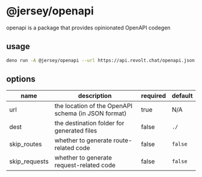 # @jersey/openapi

openapi is a package that provides opinionated OpenAPI codegen

## usage

```sh
deno run -A @jersey/openapi --url https://api.revolt.chat/openapi.json --dest ./src
```

## options

| name          | description                                         | required | default |
| ------------- | --------------------------------------------------- | -------- | ------- |
| url           | the location of the OpenAPI schema (in JSON format) | true     | N/A     |
| dest          | the destination folder for generated files          | false    | `./`    |
| skip_routes   | whether to generate route-related code              | false    | `false` |
| skip_requests | whether to generate request-related code            | false    | `false` |
